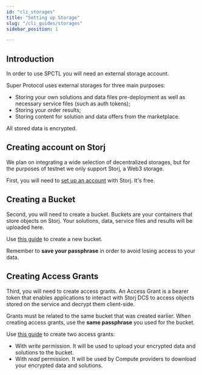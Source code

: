 ```yaml
---
id: "cli_storages"
title: "Setting up Storage"
slug: "/cli_guides/storages"
sidebar_position: 1

---
```


## Introduction

In order to use SPCTL you will need an external storage account.

Super Protocol uses external storages for three main purposes:

* Storing your own solutions and data files pre-deployment as well as necessary service files (such as auth tokens);
* Storing your order results;
* Storing content for solution and data offers from the marketplace.

All stored data is encrypted.

## Creating account on Storj

We plan on integrating a wide selection of decentralized storages, but for the purposes of testnet we only support Storj, a Web3 storage.

First, you will need to [set up an account](https://www.storj.io/) with Storj. It's free.

## Creating a Bucket

Second, you will need to create a bucket. Buckets are your containers that store objects on Storj. Your solutions, data, service files and results will be uploaded here. 

Use [this guide](https://docs.storj.io/dcs/getting-started/quickstart-objectbrowser/) to create a new bucket. 

Remember to **save your passphrase** in order to avoid losing access to your data.

## Creating Access Grants

Third, you will need to create access grants. An Access Grant is a bearer token that enables applications to interact with Storj DCS to access objects stored on the service and decrypt them client-side. 

Grants must be related to the same bucket that was created earlier. When creating access grants, use the **same passphrase** you used for the bucket.

Use [this guide](https://docs.storj.io/dcs/getting-started/quickstart-uplink-cli/uploading-your-first-object/create-first-access-grant/) to create two access grants:
- With *write* permission. It will be used to upload your encrypted data and solutions to the bucket. 
- With *read* permission. It will be used by Compute providers to download your encrypted data and solutions.

